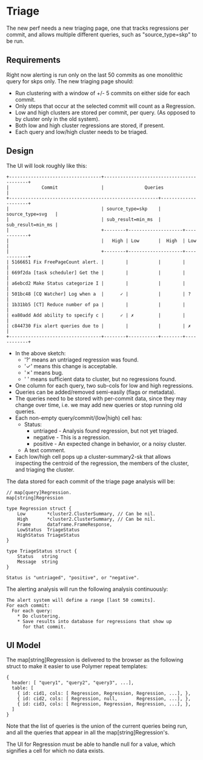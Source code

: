 Triage
======

The new perf needs a new triaging page, one that tracks regressions per
commit, and allows multiple different queries, such as "source_type=skp" to be
run.

Requirements
------------

Right now alerting is run only on the last 50 commits as one monolithic query
for skps only. The new triaging page should:

  * Run clustering with a window of +/- 5 commits on either side for each
    commit.
  * Only steps that occur at the selected commit will count as a Regression.
  * Low and high clusters are stored per commit, per query. (As opposed to by
    cluster only in the old system).
  * Both low and high cluster regressions are stored, if present.
  * Each query and low/high cluster needs to be triaged.

Design
------

The UI will look roughly like this:

    +----------------------------------+------------------------------------------+
    |            Commit                |               Queries                    |
    +-------------------------------------------------------+---------------------+
    |                                  | source_type=skp    |   source_type=svg   |
    |                                  | sub_result=min_ms  |   sub_result=min_ms |
    |                                  +--------+--------------------+------------+
    |                                  |   High | Low       |  High  | Low        |
    |                                  +--------+--------------------+------------+
    | 5166651 Fix FreePageCount alert. |        |           |        |            |
    | 669f2da [task scheduler] Get the |        |           |        |            |
    | a6ebcd2 Make Status categorize I |        |           |        |            |
    | 501bc48 [CQ Watcher] Log when a  |      ✓ |           |        | ?          |
    | 1b31bb5 [CT] Reduce number of pa |        |           |        |            |
    | ea80add Add ability to specify c |      ✓ | ✗         |        |            |
    | c844730 Fix alert queries due to |        |           |        | ✗          |
    +----------------------------------+--------+-----------+--------+------------+

  * In the above sketch:
    * '?' means an untriaged regression was found.
    * '✓' means this change is acceptable.
    * '✗' means bug.
    * ' ' means sufficient data to cluster, but no regressions found.
  * One column for each query, two sub-cols for low and high regressions.
  * Queries can be added/removed semi-easily (flags or metadata).
  * The queries need to be stored with per-commit data, since they may change
    over time, i.e. we may add new queries or stop running old queries.
  * Each non-empty query/commit/(low|high) cell has:
    * Status:
      * untriaged - Analysis found regression, but not yet triaged.
      * negative - This is a regression.
      * positive - An expected change in behavior, or a noisy cluster.
    * A text comment.
  * Each low/high cell pops up a cluster-summary2-sk that allows inspecting
    the centroid of the regression, the members of the cluster, and triaging
    the cluster.

The data stored for each commit of the triage page analysis will be:

    // map[query]Regression.
    map[string]Regression

    type Regression struct {
        Low        *cluster2.ClusterSummary, // Can be nil.
        High       *cluster2.ClusterSummary, // Can be nil.
        Frame      dataframe.FrameResponse,
        LowStatus  TriageStatus
        HighStatus TriageStatus
    }

    type TriageStatus struct {
        Status   string
        Message  string
    }

    Status is "untriaged", "positive", or "negative".


The alerting analysis will run the following analysis continuously:

    The alert system will define a range [last 50 commits].
    For each commit:
      For each query:
        * Do clustering.
        * Save results into database for regressions that show up
          for that commit.

UI Model
--------

The map[string]Regression is delivered to the browser as the following
struct to make it easier to use Polymer repeat templates:


    {
      header: [ "query1", "query2", "query3", ...],
      table: [
        { id: cid1, cols: [ Regression, Regression, Regression, ...], },
        { id: cid2, cols: [ Regression, null,       Regression, ...], },
        { id: cid3, cols: [ Regression, Regression, Regression, ...], },
      ]
    }

Note that the list of queries is the union of the current queries being run, and
all the queries that appear in all the map[string]Regression's.

The UI for Regression must be able to handle null for a value, which signifies
a cell for which no data exists.

